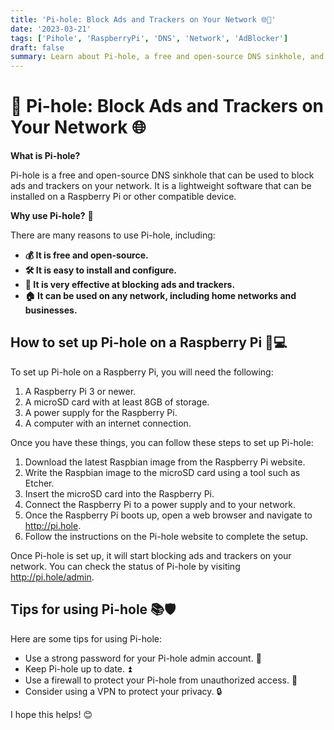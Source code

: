 ```yaml
---
title: 'Pi-hole: Block Ads and Trackers on Your Network 🌐🚫'
date: '2023-03-21'
tags: ['Pihole', 'RaspberryPi', 'DNS', 'Network', 'AdBlocker']
draft: false
summary: Learn about Pi-hole, a free and open-source DNS sinkhole, and how it can help you block ads and trackers on your network, improving your browsing experience.
---
```


# 🚫 Pi-hole: Block Ads and Trackers on Your Network 🌐

**What is Pi-hole?**

Pi-hole is a free and open-source DNS sinkhole that can be used to block ads and trackers on your network. It is a lightweight software that can be installed on a Raspberry Pi or other compatible device.

**Why use Pi-hole?** 🤔

There are many reasons to use Pi-hole, including:

- **💰 It is free and open-source.**
- **🛠️ It is easy to install and configure.**
- **🚫 It is very effective at blocking ads and trackers.**
- **🏠 It can be used on any network, including home networks and businesses.**

## How to set up Pi-hole on a Raspberry Pi 🍓💻

To set up Pi-hole on a Raspberry Pi, you will need the following:

1. A Raspberry Pi 3 or newer.
2. A microSD card with at least 8GB of storage.
3. A power supply for the Raspberry Pi.
4. A computer with an internet connection.

Once you have these things, you can follow these steps to set up Pi-hole:

1. Download the latest Raspbian image from the Raspberry Pi website.
2. Write the Raspbian image to the microSD card using a tool such as Etcher.
3. Insert the microSD card into the Raspberry Pi.
4. Connect the Raspberry Pi to a power supply and to your network.
5. Once the Raspberry Pi boots up, open a web browser and navigate to <http://pi.hole>.
6. Follow the instructions on the Pi-hole website to complete the setup.

Once Pi-hole is set up, it will start blocking ads and trackers on your network. You can check the status of Pi-hole by visiting <http://pi.hole/admin>.

## Tips for using Pi-hole 📚🛡️

Here are some tips for using Pi-hole:

- Use a strong password for your Pi-hole admin account. 🔑
- Keep Pi-hole up to date. ⏫
- Use a firewall to protect your Pi-hole from unauthorized access. 🚒
- Consider using a VPN to protect your privacy. 🔒

I hope this helps! 😊
